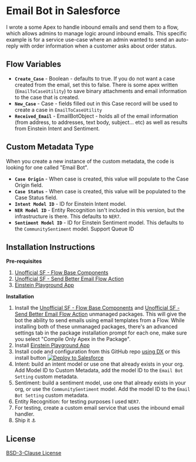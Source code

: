 
# Email Bot in Salesforce

I wrote a some Apex to handle inbound emails and send them to a flow, which allows admins to manage logic around inbound emails. This specific example is for a service use-case where an admin wanted to send an auto-reply with order information when a customer asks about order status.

## Flow Variables

 - **`Create_Case`** - Boolean - defaults to true. If you do not want a case created from the email, set this to false. There is some apex written (`EmailToCaseUtility`) to save binary attachments and email information to the case that is created.
 - **`New_Case`** - Case - fields filled out in this Case record will be used to create a case in  `EmailToCaseUtility`
 - **`Received_Email`** - EmailBotObject - holds all of the email information (from address, to addresses, text body, subject... etc) as well as results from Einstein Intent and Sentiment.

 ## Custom Metadata Type

 When you create a new instance of the custom metadata, the code is looking for one called "Email Bot".

- **`Case Origin`** - When case is created, this value will populate to the Case Origin field.
- **`Case Status`** - When case is created, this value will be populated to the Case Status field.
- **`Intent Model ID`** - ID for Einstein Intent model.
- **`NER Model ID`** - Entity Recognition isn't included in this version, but the infrastructure is there. This defaults to `NER7`.
- **`Sentiment Model ID`** - ID for Einstein Sentiment model. This defaults to the `CommunitySentiment` model.
Support Queue ID

## Installation Instructions

**Pre-requisites**

 1. [Unofficial SF - Flow Base Components](https://unofficialsf.com/introducing-flowbasecomponents/)    
 2. [Unofficial SF - Send Better Email Flow Action](https://unofficialsf.com/send-better-email-flow-action/)
 3. [Einstein Playground App](https://appexchange.salesforce.com/appxListingDetail?listingId=a0N3A00000Ed1V8UAJ)

**Installation**

 1. Install the [Unofficial SF - Flow Base Components](https://unofficialsf.com/introducing-flowbasecomponents/) and [Unofficial SF - Send Better Email Flow Action](https://unofficialsf.com/send-better-email-flow-action/) unmanaged packages. This will give the bot the ability to send emails using email templates from a Flow. While installing both of these unmanaged packages, there's an advanced settings tab in the package installation prompt for each one, make sure you select "Compile Only Apex in the Package".
 2. Install [Einstein Playground App](https://appexchange.salesforce.com/appxListingDetail?listingId=a0N3A00000Ed1V8UAJ)
 3. Install code and configuration from this GitHub repo [using DX](https://medium.com/@abarnes26/how-to-connect-vscode-to-a-salesforce-org-the-easy-way-11baa8dc351b) or this install button <a href="https://githubsfdeploy.herokuapp.com?owner=iiretepii&repo=Einstein-Email-Bot"><img alt="Deploy to Salesforce" src="https://raw.githubusercontent.com/afawcett/githubsfdeploy/master/src/main/webapp/resources/img/deploy.png"></a>
 4. Intent: build an intent model or use one that already exists in your org. Add Model ID to Custom Metadata, add the model ID to the `Email Bot Setting` custom metadata.
 5. Sentiment: build a sentiment model, use one that already exists in your org, or use the `CommunitySentiment` model. Add the model ID to the `Email Bot Setting` custom metadata.
 6. Entity Recognition: for testing purposes I used `NER7`.
 7. For testing, create a custom email service that uses the inbound email handler.
 8. Ship it ⚓️

 ## License
 [BSD-3-Clause License](https://github.com/iiretepii/Einstein-Email-Bot/blob/master/LICENSE)
